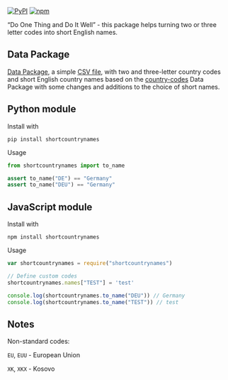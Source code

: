 [![PyPI](https://img.shields.io/pypi/v/shortcountrynames.svg)](https://pypi.python.org/pypi/shortcountrynames/)
[![npm](https://img.shields.io/npm/v/shortcountrynames.svg)](https://www.npmjs.com/package/shortcountrynames)

“Do One Thing and Do It Well” - this package helps turning two or three letter
codes into short English names.

## Data Package
[Data Package](http://frictionlessdata.io/), a simple
[CSV file](shortcountrynames.csv), with two and three-letter country
codes and short English country names based on the [country-codes](https://github.com/datasets/country-codes) Data Package with some
changes and additions to the choice of short names.

## Python module

Install with

```
pip install shortcountrynames
```

Usage

```py
from shortcountrynames import to_name

assert to_name("DE") == "Germany"
assert to_name("DEU") == "Germany"
```

## JavaScript module

Install with

```
npm install shortcountrynames
```

Usage

```js
var shortcountrynames = require("shortcountrynames")

// Define custom codes
shortcountrynames.names["TEST"] = 'test'

console.log(shortcountrynames.to_name("DEU")) // Germany
console.log(shortcountrynames.to_name("TEST")) // test
```

## Notes

Non-standard codes:

`EU`, `EUU` - European Union

`XK`, `XKX` - Kosovo
